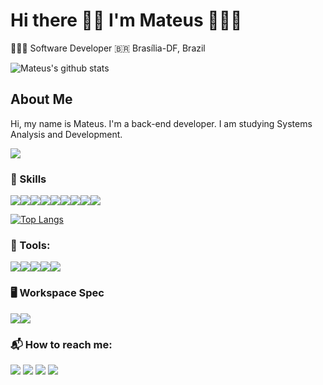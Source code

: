 # Hi there 👋🏾 I'm Mateus 🧑🏾‍🦱

👨🏾‍💻 Software Developer 🇧🇷 Brasília-DF, Brazil

![Mateus's github stats](https://github-readme-stats.vercel.app/api?username=mateuspsm&show_icons=true&theme=onedark)

## About Me

Hi, my name is Mateus. I'm a back-end developer.
I am studying Systems Analysis and Development.

<img src="https://image.freepik.com/vetores-gratis/local-de-trabalho-do-programador-ou-codificador_169241-1189.jpg"/>

### 🎯 Skills
<img src="https://img.shields.io/badge/HTML5-E34F26?style=for-the-badge&logo=html5&logoColor=white"/><img src="https://img.shields.io/badge/CSS3-1572B6?style=for-the-badge&logo=css3&logoColor=white"/><img src="https://img.shields.io/badge/JavaScript-F7DF1E?style=for-the-badge&logo=javascript&logoColor=black"/><img src="https://img.shields.io/badge/PHP-777BB4?style=for-the-badge&logo=php&logoColor=white"/><img src="https://img.shields.io/badge/C-00599C?style=for-the-badge&logo=c&logoColor=white"/><img src="https://img.shields.io/badge/Java-ED8B00?style=for-the-badge&logo=java&logoColor=white"/><img src="https://img.shields.io/badge/Markdown-000000?style=for-the-badge&logo=markdown&logoColor=white"/><img src="https://img.shields.io/badge/Bootstrap-563D7C?style=for-the-badge&logo=bootstrap&logoColor=white"/><img src="https://img.shields.io/badge/MySQL-00000F?style=for-the-badge&logo=mysql&logoColor=white"/>

[![Top Langs](https://github-readme-stats.vercel.app/api/top-langs/?username=mateuspsm&layout=compact)](https://github.com/mateuspsm/github-readme-stats)

### 🔧 Tools:
<img src="https://img.shields.io/badge/gimp-5C5543?style=for-the-badge&logo=amd&logoColor=white"/><img src="https://img.shields.io/badge/git-F05032?style=for-the-badge&logo=amd&logoColor=white"/><img src="https://img.shields.io/badge/github-181717?style=for-the-badge&logo=amd&logoColor=white"/><img src="https://img.shields.io/badge/visual studio code-007ACC?style=for-the-badge&logo=amd&logoColor=white"/><img src="https://img.shields.io/badge/eclipse-2C2255?style=for-the-badge&logo=amd&logoColor=white"/>

### 🖥 Workspace Spec

<img src="https://img.shields.io/badge/AMD FX 6300 -_R9 270-ED1C24?style=for-the-badge&logo=amd&logoColor=white"/><img src="https://img.shields.io/badge/Linux_Mint-87CF3E?style=for-the-badge&logo=linux-mint&logoColor=white"/>

### 📬 How to reach me:

[<img src="https://img.shields.io/badge/LinkedIn-0077B5?style=for-the-badge&logo=linkedin&logoColor=white"/>][LinkedIn]
[<img src="https://img.shields.io/badge/Gmail-D14836?style=for-the-badge&logo=gmail&logoColor=white"/>][Gmail]
[<img src="https://img.shields.io/badge/Instagram-E4405F?style=for-the-badge&logo=instagram&logoColor=white"/>][Instagram]
[<img src="https://img.shields.io/badge/Spotify-1ED760?&style=for-the-badge&logo=spotify&logoColor=white"/>][Spotify]

[LinkedIn]: https://www.linkedin.com/in/mateus-pereira-de-souza-moreira/
[Gmail]: mailto:mateuusth14@gmail.com
[Instagram]: https://www.instagram.com/__mateus_pereira/
[GitHub]: https://github.com/mateuspsm
[Spotify]: https://open.spotify.com/user/21k6foq2cv27iuic5qlpwdbey